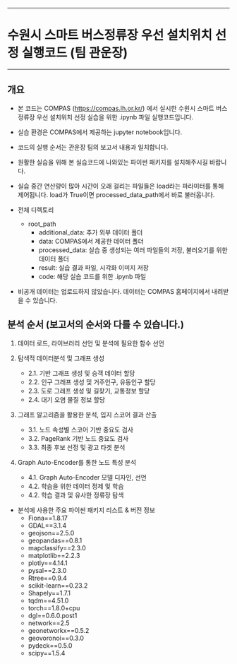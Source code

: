 ___

# 수원시 스마트 버스정류장 우선 설치위치 선정 실행코드 (팀 관운장)

___

## 개요
- 본 코드는 COMPAS (https://compas.lh.or.kr/) 에서 실시한 수원시 스마트 버스정류장 우선 설치위치 선정 실습을 위한 .ipynb 파일 실행코드입니다.
- 실습 환경은 COMPAS에서 제공하는 jupyter notebook입니다.
- 코드의 실행 순서는 관운장 팀의 보고서 내용과 일치합니다.
- 원활한 실습을 위해 본 실습코드에 나와있는 파이썬 패키지를 설치해주시길 바랍니다.
- 실습 중간 연산량이 많아 시간이 오래 걸리는 파일들은 load라는 파라미터를 통해 제어됩니다. load가 True이면 processed_data_path에서 바로 불러옵니다.
- 전체 디렉토리
    * root_path
        * additional_data: 추가 외부 데이터 폴더
        * data: COMPAS에서 제공한 데이터 폴더
        * processed_data: 실습 중 생성되는 여러 파일들의 저장, 불러오기를 위한 데이터 폴더
        * result: 실습 결과 파일, 시각화 이미지 저장
        * code: 해당 실습 코드를 위한 .ipynb 파일
        
- 비공개 데이터는 업로드하지 않았습니다. 데이터는 COMPAS 홈페이지에서 내려받을 수 있습니다.
## 분석 순서 (보고서의 순서와 다를 수 있습니다.)
1. 데이터 로드, 라이브러리 선언 및 분석에 필요한 함수 선언


2. 탐색적 데이터분석 및 그래프 생성
    - 2.1. 기반 그래프 생성 및 승객 데이터 할당
    - 2.2. 인구 그래프 생성 및 거주인구, 유동인구 할당
    - 2.3. 도로 그래프 생성 및 길찾기, 교통정보 할당
    - 2.4. 대기 오염 물질 정보 할당
    
3. 그래프 알고리즘을 활용한 분석, 입지 스코어 결과 산출
    - 3.1. 노드 속성별 스코어 기반 중요도 검사
    - 3.2. PageRank 기반 노드 중요도 검사
    - 3.3. 최종 후보 선정 및 광고 타겟 분석
    
4. Graph Auto-Encoder를 통한 노드 특성 분석
    - 4.1. Graph Auto-Encoder 모델 디자인, 선언
    - 4.2. 학습을 위한 데이터 정제 및 학습
    - 4.2. 학습 결과 및 유사한 정류장 탐색

- 분석에 사용한 주요 파이썬 패키지 리스트 & 버전 정보
    - Fiona==1.8.17
    - GDAL==3.1.4
    - geojson==2.5.0
    - geopandas==0.8.1
    - mapclassify==2.3.0
    - matplotlib==2.2.3
    - plotly==4.14.1
    - pysal==2.3.0
    - Rtree==0.9.4
    - scikit-learn==0.23.2
    - Shapely==1.7.1
    - tqdm==4.51.0
    - torch==1.8.0+cpu
    - dgl==0.6.0.post1
    - network==2.5
    - geonetworkx==0.5.2
    - geovoronoi==0.3.0
    - pydeck==0.5.0
    - scipy==1.5.4
